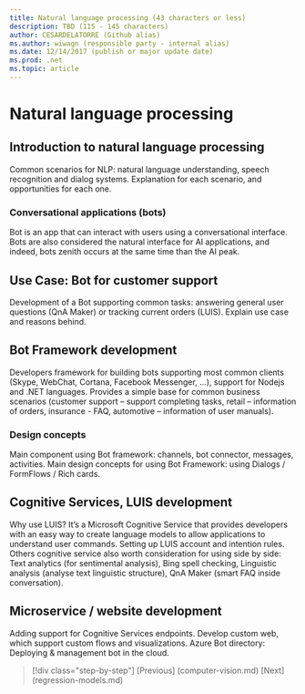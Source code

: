 ```yaml
---
title: Natural language processing (43 characters or less)
description: TBD (115 - 145 characters)
author: CESARDELATORRE (Github alias)
ms.author: wiwagn (responsible party - internal alias)
ms.date: 12/14/2017 (publish or major update date)
ms.prod: .net
ms.topic: article
---
```

# Natural language processing

## Introduction to natural language processing

Common scenarios for NLP: natural language understanding, speech recognition and dialog systems. Explanation for each scenario, and opportunities for each one.

### Conversational applications (bots)

Bot is an app that can interact with users using a conversational interface. Bots are also considered the natural interface for AI applications, and indeed, bots zenith occurs at the same time than the AI peak.

## Use Case: Bot for customer support

Development of a Bot supporting common tasks: answering general user questions (QnA Maker) or tracking current orders (LUIS). Explain use case and reasons behind.

## Bot Framework development

Developers framework for building bots supporting most common clients (Skype, WebChat, Cortana, Facebook Messenger, …), support for Nodejs and .NET languages. Provides a simple base for common business scenarios (customer support – support completing tasks, retail – information of orders, insurance - FAQ, automotive – information of user manuals).

### Design concepts

Main component using Bot framework: channels, bot connector, messages, activities. Main design concepts for using Bot Framework: using Dialogs / FormFlows / Rich cards.

## Cognitive Services, LUIS development

Why use LUIS? It’s a Microsoft Cognitive Service that provides developers with an easy way to create language models to allow applications to understand user commands. Setting up LUIS account and intention rules.
Others cognitive service also worth consideration for using side by side: Text analytics (for sentimental analysis), Bing spell checking, Linguistic analysis (analyse text linguistic structure), QnA Maker (smart FAQ inside conversation).

## Microservice / website development

Adding support for Cognitive Services endpoints. Develop custom web, which support custom flows and visualizations. Azure Bot directory: Deploying & management bot in the cloud.

>[!div class="step-by-step"]
[Previous] (computer-vision.md)
[Next] (regression-models.md)